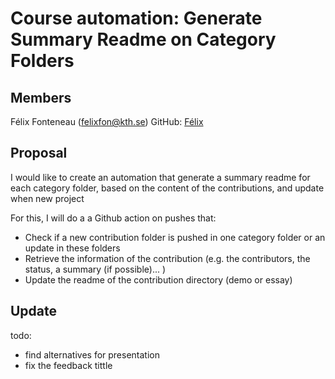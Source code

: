 # Course automation: Generate Summary Readme on Category Folders

## Members

Félix Fonteneau (felixfon@kth.se)
GitHub: [Félix](https://github.com/FelixFonteneau)

## Proposal

I would like to create an automation that  generate a summary readme for each category folder, based on the content of the contributions, and update when new project

For this, I will do a a Github action on pushes that:

- Check if a new contribution folder is pushed in one category folder or an update in these folders
- Retrieve the information of the contribution (e.g. the contributors, the status, a summary (if possible)... )
- Update the readme of the contribution directory (demo or essay)

## Update

todo: 
- find alternatives for presentation
- fix the feedback tittle
